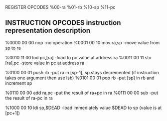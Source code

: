 REGISTER OPCODES
%00-ra
%01-rb
%10-sp
%11-pc

INSTRUCTION OPCODES
instruction				representation		description
-------------------------------------------------------------------------------
%0000 00 00 		nop					-no operation
%0001 00 10			mov ra,sp			-move value from sp to ra

%0010 11 00			lod pc,[ra]			-load to pc value at address ra
%0011 00 11			sto	[ra],pc			-store value in pc at address ra

%0100 00 01			push rb				-put ra in [sp-1], sp stays decremented (if instruction takes one argument then use lsb)
%0101 00 01			pop rb				-put [sp] in rb and increment sp

%0110 00 00			add	ra,pc			-put the result of ra+pc in ra 
%0111 00 00			sub					-put the result of ra-pc in ra

%1000 00 10			ldi sp,$DEAD		-load immediately value $DEAD to sp (value is at [pc+1])